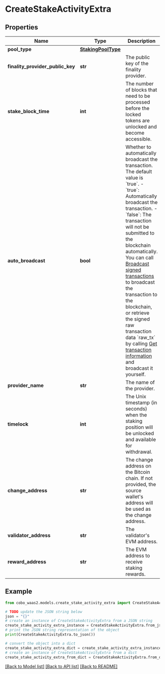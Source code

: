 # CreateStakeActivityExtra


## Properties

Name | Type | Description | Notes
------------ | ------------- | ------------- | -------------
**pool_type** | [**StakingPoolType**](StakingPoolType.md) |  | 
**finality_provider_public_key** | **str** | The public key of the finality provider. | 
**stake_block_time** | **int** | The number of blocks that need to be processed before the locked tokens are unlocked and become accessible. | 
**auto_broadcast** | **bool** | Whether to automatically broadcast the transaction. The default value is &#x60;true&#x60;.  - &#x60;true&#x60;: Automatically broadcast the transaction. - &#x60;false&#x60;: The transaction will not be submitted to the blockchain automatically. You can call [Broadcast signed transactions](https://www.cobo.com/developers/v2/api-references/transactions/broadcast-signed-transactions) to broadcast the transaction to the blockchain, or retrieve the signed raw transaction data &#x60;raw_tx&#x60; by calling [Get transaction information](https://www.cobo.com/developers/v2/api-references/transactions/get-transaction-information) and broadcast it yourself.  | [optional] 
**provider_name** | **str** | The name of the provider. | 
**timelock** | **int** | The Unix timestamp (in seconds) when the staking position will be unlocked and available for withdrawal. | 
**change_address** | **str** | The change address on the Bitcoin chain. If not provided, the source wallet&#39;s address will be used as the change address. | [optional] 
**validator_address** | **str** | The validator&#39;s EVM address. | 
**reward_address** | **str** | The EVM address to receive staking rewards. | 

## Example

```python
from cobo_waas2.models.create_stake_activity_extra import CreateStakeActivityExtra

# TODO update the JSON string below
json = "{}"
# create an instance of CreateStakeActivityExtra from a JSON string
create_stake_activity_extra_instance = CreateStakeActivityExtra.from_json(json)
# print the JSON string representation of the object
print(CreateStakeActivityExtra.to_json())

# convert the object into a dict
create_stake_activity_extra_dict = create_stake_activity_extra_instance.to_dict()
# create an instance of CreateStakeActivityExtra from a dict
create_stake_activity_extra_from_dict = CreateStakeActivityExtra.from_dict(create_stake_activity_extra_dict)
```
[[Back to Model list]](../README.md#documentation-for-models) [[Back to API list]](../README.md#documentation-for-api-endpoints) [[Back to README]](../README.md)


